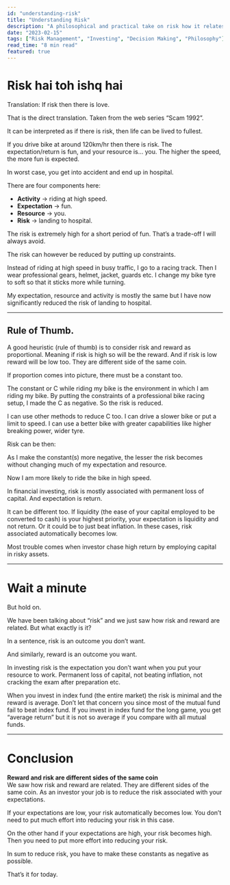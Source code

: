 ```yaml
---
id: "understanding-risk"
title: "Understanding Risk"
description: "A philosophical and practical take on risk how it relates to reward, expectations, and how to reduce it smartly in life and investing."
date: "2023-02-15"
tags: ["Risk Management", "Investing", "Decision Making", "Philosophy"]
read_time: "8 min read"
featured: true
---
```


# Risk hai toh ishq hai

Translation: If risk then there is love.

That is the direct translation. Taken from the web series “Scam 1992”.

It can be interpreted as if there is risk, then life can be lived to fullest.

If you drive bike at around 120km/hr then there is risk. The expectation/return is fun, and your resource is… you. The higher the speed, the more fun is expected.

In worst case, you get into accident and end up in hospital.

There are four components here:

- **Activity** → riding at high speed.  
- **Expectation** → fun.  
- **Resource** → you.  
- **Risk** → landing to hospital.

The risk is extremely high for a short period of fun. That’s a trade-off I will always avoid.

The risk can however be reduced by putting up constraints.

Instead of riding at high speed in busy traffic, I go to a racing track. Then I wear professional gears, helmet, jacket, guards etc. I change my bike tyre to soft so that it sticks more while turning.

My expectation, resource and activity is mostly the same but I have now significantly reduced the risk of landing to hospital.

---

## Rule of Thumb.

A good heuristic (rule of thumb) is to consider risk and reward as proportional. Meaning if risk is high so will be the reward. And if risk is low reward will be low too. They are different side of the same coin.

If proportion comes into picture, there must be a constant too.

The constant or C while riding my bike is the environment in which I am riding my bike. By putting the constraints of a professional bike racing setup, I made the C as negative. So the risk is reduced.

I can use other methods to reduce C too. I can drive a slower bike or put a limit to speed. I can use a better bike with greater capabilities like higher breaking power, wider tyre.

Risk can be then:

As I make the constant(s) more negative, the lesser the risk becomes without changing much of my expectation and resource.

Now I am more likely to ride the bike in high speed.

In financial investing, risk is mostly associated with permanent loss of capital. And expectation is return.

It can be different too. If liquidity (the ease of your capital employed to be converted to cash) is your highest priority, your expectation is liquidity and not return. Or it could be to just beat inflation. In these cases, risk associated automatically becomes low.

Most trouble comes when investor chase high return by employing capital in risky assets.

---

# Wait a minute

But hold on.

We have been talking about “risk” and we just saw how risk and reward are related. But what exactly is it?

In a sentence, risk is an outcome you don’t want.

And similarly, reward is an outcome you want.

In investing risk is the expectation you don’t want when you put your resource to work. Permanent loss of capital, not beating inflation, not cracking the exam after preparation etc.

When you invest in index fund (the entire market) the risk is minimal and the reward is average. Don’t let that concern you since most of the mutual fund fail to beat index fund. If you invest in index fund for the long game, you get “average return” but it is not so average if you compare with all mutual funds.

---

# Conclusion

**Reward and risk are different sides of the same coin**  
We saw how risk and reward are related. They are different sides of the same coin. As an investor your job is to reduce the risk associated with your expectations.

If your expectations are low, your risk automatically becomes low. You don’t need to put much effort into reducing your risk in this case.

On the other hand if your expectations are high, your risk becomes high. Then you need to put more effort into reducing your risk.

In sum to reduce risk, you have to make these constants as negative as possible.

That’s it for today.


